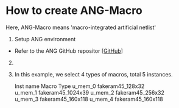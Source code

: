 # How to create ANG-Macro

Here, ANG-Macro means 'macro-integrated artificial netlist'

1. Setup ANG environment
  - Refer to the ANG GitHub repositor \[[GitHub](https://github.com/daeyeon22/artificial_netlist_generator)\]

2. 

3. In this example, we select 4 types of macros, total 5 instances.

   Inst name     Macro Type
    u_mem_0   fakeram45_128x32  
    u_mem_1   fakeram45_1024x39 
    u_mem_2   fakeram45_256x32  
    u_mem_3   fakeram45_160x118 
    u_mem_4   fakeram45_160x118 
